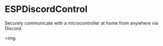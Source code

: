 # ESPDiscordControl
Securely communicate with a microcontroller at home from anywhere via Discord.

<img 

